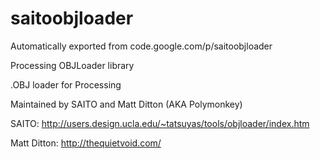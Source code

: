 # saitoobjloader
Automatically exported from code.google.com/p/saitoobjloader


Processing OBJLoader library

.OBJ loader for Processing

Maintained by SAITO and Matt Ditton (AKA Polymonkey)

SAITO: http://users.design.ucla.edu/~tatsuyas/tools/objloader/index.htm

Matt Ditton: http://thequietvoid.com/
